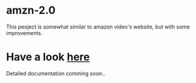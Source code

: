 # amzn-2.0
This peoject is somewhat similar to amazon video's website, but with some improvements.
<h1>Have a look <a href="https://himanshu007-creator.github.io/amzn-2.0/">here</a></h1>
Detailed documentation comming soon..
